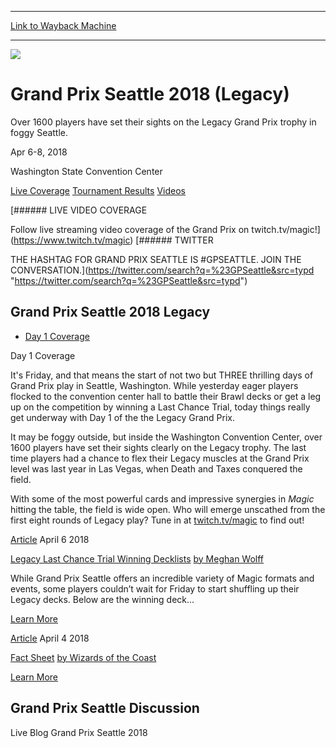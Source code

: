 
---
[Link to Wayback Machine](https://web.archive.org/web/20180406221822/https://magic.wizards.com/en/events/coverage/gpsea18-legacy)

[_metadata_:generator]:- "Drupal 7 (http://drupal.org)"
[_metadata_:node]:- "1266031"
[_metadata_:source]:- "div-block-system-main"
[_metadata_:title]:- "Grand Prix Seattle 2018 (Legacy)"
[_metadata_:wayback_capture_timestamp]:- "2018-04-06 22:18:22"
[_metadata_:wayback_raw_url]:- "https://web.archive.org/web/20180406221822id_/https://magic.wizards.com/en/events/coverage/gpsea18-legacy"
[_metadata_:wayback_url]:- "https://magic.wizards.com/en/events/coverage/gpsea18-legacy"
---










![](https://web.archive.org/web/20180406204803im_/https://magic.wizards.com/sites/mtg/files/gpsea18-legacy-Day-1-Opening-Header.jpg)




Grand Prix Seattle 2018 (Legacy)
================================




Over 1600 players have set their sights on the Legacy Grand Prix trophy in foggy Seattle.






Apr 6-8, 2018


Washington State Convention Center














[Live Coverage](/en/events/coverage/gpsea18-legacy) [Tournament Results](/en/events/coverage/gpsea18-legacy/tournament-results) [Videos](/en/events/coverage/gpsea18-legacy/videos) 








[###### LIVE VIDEO COVERAGE


Follow live streaming video coverage of the Grand Prix on twitch.tv/magic!](https://www.twitch.tv/magic)
[###### TWITTER


THE HASHTAG FOR GRAND PRIX SEATTLE IS #GPSEATTLE. JOIN THE CONVERSATION.](https://twitter.com/search?q=%23GPSeattle&src=typd "https://twitter.com/search?q=%23GPSeattle&src=typd")



Grand Prix Seattle 2018 Legacy
------------------------------




* [Day 1 Coverage](#tabs-0)


Day 1 Coverage



It's Friday, and that means the start of not two but THREE thrilling days of Grand Prix play in Seattle, Washington. While yesterday eager players flocked to the convention center hall to battle their Brawl decks or get a leg up on the competition by winning a Last Chance Trial, today things really get underway with Day 1 of the the Legacy Grand Prix.


It may be foggy outside, but inside the Washington Convention Center, over 1600 players have set their sights clearly on the Legacy trophy. The last time players had a chance to flex their Legacy muscles at the Grand Prix level was last year in Las Vegas, when Death and Taxes conquered the field.


With some of the most powerful cards and impressive synergies in *Magic* hitting the table, the field is wide open. Who will emerge unscathed from the first eight rounds of Legacy play? Tune in at [twitch.tv/magic](http://twitch.tv/magic) to find out!








[Article](/en/events/coverage/gpsea18-legacy/legacy-last-chance-trial-winning-decklists-2018-04-06)
 April 6 2018 


[Legacy Last Chance Trial Winning Decklists](/en/events/coverage/gpsea18-legacy/legacy-last-chance-trial-winning-decklists-2018-04-06)
[by Meghan Wolff](/en/events/coverage/gpsea18-legacy/legacy-last-chance-trial-winning-decklists-2018-04-06)

While Grand Prix Seattle offers an incredible variety of Magic formats and events, some players couldn’t wait for Friday to start shuffling up their Legacy decks. Below are the winning deck...


[Learn More](/en/events/coverage/gpsea18-legacy/legacy-last-chance-trial-winning-decklists-2018-04-06)










[Article](/en/events/coverage/gpsea18/fact-sheet)
 April 4 2018 


[Fact Sheet](/en/events/coverage/gpsea18/fact-sheet)
[by Wizards of the Coast](/en/events/coverage/gpsea18/fact-sheet)


[Learn More](/en/events/coverage/gpsea18/fact-sheet)















Grand Prix Seattle Discussion
-----------------------------


Live Blog Grand Prix Seattle 2018
 







